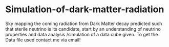 # Simulation-of-dark-matter-radiation
Sky mapping the coming radiation from Dark Matter decay  predicted such that sterile neutrino is its candidate, start by an  understanding of neutrino properties and data analysis /simulation of a data cube given.
To get the Data file used contact me via email!
